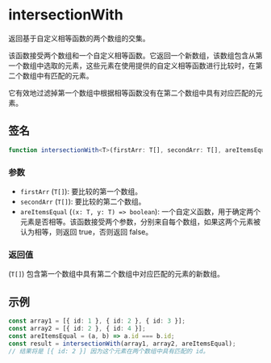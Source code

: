# intersectionWith

返回基于自定义相等函数的两个数组的交集。

该函数接受两个数组和一个自定义相等函数。它返回一个新数组，该数组包含从第一个数组中选取的元素，这些元素在使用提供的自定义相等函数进行比较时，在第二个数组中有匹配的元素。

它有效地过滤掉第一个数组中根据相等函数没有在第二个数组中具有对应匹配的元素。

## 签名

```typescript
function intersectionWith<T>(firstArr: T[], secondArr: T[], areItemsEqual: (x: T, y: T) => boolean): T[];
```

### 参数

- `firstArr` (`T[]`): 要比较的第一个数组。
- `secondArr` (`T[]`): 要比较的第二个数组。
- `areItemsEqual` (`(x: T, y: T) => boolean`): 一个自定义函数，用于确定两个元素是否相等。该函数接受两个参数，分别来自每个数组，如果这两个元素被认为相等，则返回 true，否则返回 false。

### 返回值

(`T[]`) 包含第一个数组中具有第二个数组中对应匹配的元素的新数组。

## 示例

```typescript
const array1 = [{ id: 1 }, { id: 2 }, { id: 3 }];
const array2 = [{ id: 2 }, { id: 4 }];
const areItemsEqual = (a, b) => a.id === b.id;
const result = intersectionWith(array1, array2, areItemsEqual);
// 结果将是 [{ id: 2 }] 因为这个元素在两个数组中具有匹配的 id。
```
